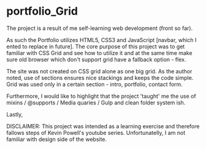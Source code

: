 # portfolio_Grid

The project is a result of me self-learning web development (front so far).

As such the Portfolio utilizes HTML5, CSS3 and JavaScript [navbar, which I ented to replace in future]. The core purpose of this project
was to get familiar with CSS Grid and see how to utilize it and at the same time make sure old browser which don't support grid have a fallback option - flex.

The site was not created on CSS grid alone as one big grid. As the author noted, use of sections ensures nice stackings and keeps the code simple. Grid
was used only in a certain section - intro, portfolio, contact form.

Furthermore, I would like to highlight that the project 'taught' me the use of mixins / @supports / Media quaries / Gulp and clean folder system ish.

Lastly,

DISCLAIMER: This project was intended as a learning exercise and therefore fallows steps of Kevin Powell's youtube series. Unfortunatelly, I am not familiar with design side of the website.
